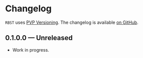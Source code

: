 # Changelog

`RBST` uses [PVP Versioning][1].
The changelog is available [on GitHub][2].

## 0.1.0.0 — Unreleased

* Work in progress.

[1]: https://pvp.haskell.org
[2]: https://github.com/monadplus/RBST/releases
